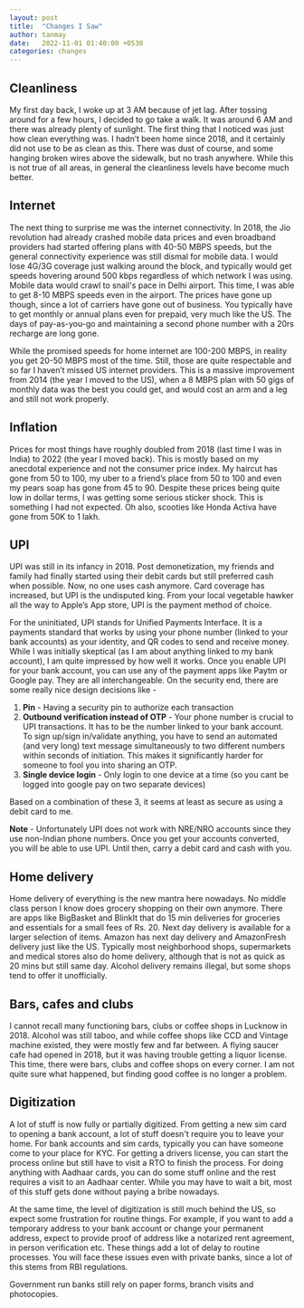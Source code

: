 ```yaml
---
layout: post
title:  "Changes I Saw"
author: tanmay
date:   2022-11-01 01:40:00 +0530
categories: changes
---
```


## Cleanliness 

My first day back, I woke up at 3 AM because of jet lag. After tossing around for a few hours, I decided to go take a walk. It was around 6 AM and there was already plenty of sunlight. The first thing that I noticed was just how clean everything was. I hadn’t been home since 2018, and it certainly did not use to be as clean as this. There was dust of course, and some hanging broken wires above the sidewalk, but no trash anywhere. While this is not true of all areas, in general the cleanliness levels have become much better. 

## Internet

The next thing to surprise me was the internet connectivity. In 2018, the Jio revolution had already crashed mobile data prices and even broadband providers had started offering plans with 40-50 MBPS speeds, but the general connectivity experience was still dismal for mobile data. I would lose 4G/3G coverage just walking around the block, and typically would get speeds hovering around 500 kbps regardless of which network I was using. Mobile data would crawl to snail's pace in Delhi airport. This time, I was able to get 8-10 MBPS speeds even in the airport. The prices have gone up though, since a lot of carriers have gone out of business. You typically have to get monthly or annual plans even for prepaid, very much like the US. The days of pay-as-you-go and maintaining a second phone number with a 20rs recharge are long gone.

While the promised speeds for home internet are 100-200 MBPS, in reality you get 20-50 MBPS most of the time. Still, those are quite respectable and so far I haven’t missed US internet providers. This is a massive improvement from 2014 (the year I moved to the US), when a 8 MBPS plan with 50 gigs of monthly data was the best you could get, and would cost an arm and a leg and still not work properly.

## Inflation

Prices for most things have roughly doubled from 2018 (last time I was in India) to 2022 (the year I moved back). This is mostly based on my anecdotal experience and not the consumer price index. My haircut has gone from 50 to 100, my uber to a friend’s place from 50 to 100 and even my pears soap has gone from 45 to 90. Despite these prices being quite low in dollar terms, I was getting some serious sticker shock. This is something I had not expected. Oh also, scooties like Honda Activa have gone from 50K to 1 lakh.

## UPI

UPI was still in its infancy in 2018. Post demonetization, my friends and family had finally started using their debit cards but still preferred cash when possible. Now, no one uses cash anymore. Card coverage has increased, but UPI is the undisputed king. From your local vegetable hawker all the way to Apple’s App store, UPI is the payment method of choice. 

For the uninitiated, UPI stands for Unified Payments Interface. It is a payments standard that works by using your phone number (linked to your bank accounts) as your identity, and QR codes to send and receive money. While I was initially skeptical (as I am about anything linked to my bank account), I am quite impressed by how well it works. Once you enable UPI for your bank account, you can use any of the payment apps like Paytm or Google pay. They are all interchangeable. On the security end, there are some really nice design decisions like - 

1. **Pin** - Having a security pin to authorize each transaction
2. **Outbound verification instead of OTP** - Your phone number is crucial to UPI transactions. It has to be the number linked to your bank account. To sign up/sign in/validate anything, you have to send an automated (and very long) text message simultaneously to two different numbers within seconds of initiation. This makes it significantly harder for someone to fool you into sharing an OTP.
3. **Single device login** - Only login to one device at a time (so you cant be logged into google pay on two separate devices)
	
Based on a combination of these 3, it seems at least as secure as using a debit card to me. 

**Note** - Unfortunately UPI does not work with NRE/NRO accounts since they use non-Indian phone numbers. Once you get your accounts converted, you will be able to use UPI. Until then, carry a debit card and cash with you.

## Home delivery

Home delivery of everything is the new mantra here nowadays. No middle class person I know does grocery shopping on their own anymore. There are apps like BigBasket and BlinkIt that do 15 min deliveries for groceries and essentials for a small fees of Rs. 20. Next day delivery is available for a larger selection of items. Amazon has next day delivery and AmazonFresh delivery just like the US. Typically most neighborhood shops, supermarkets and medical stores also do home delivery, although that is not as quick as 20 mins but still same day. Alcohol delivery remains illegal, but some shops tend to offer it unofficially. 

## Bars, cafes and clubs

I cannot recall many functioning bars, clubs or coffee shops in Lucknow in 2018. Alcohol was still taboo, and while coffee shops like CCD and Vintage machine existed, they were mostly few and far between. A flying saucer cafe had opened in 2018, but it was having trouble getting a liquor license.
This time, there were bars, clubs and coffee shops on every corner. I am not quite sure what happened, but finding good coffee is no longer a problem. 

## Digitization

A lot of stuff is now fully or partially digitized. From getting a new sim card to opening a bank account, a lot of stuff doesn't require you to leave your home. For bank accounts and sim cards, typically you can have someone come to your place for KYC. For getting a drivers license, you can start the process online but still have to visit a RTO to finish the process. For doing anything with Aadhaar cards, you can do some stuff online and the rest requires a visit to an Aadhaar center. While you may have to wait a bit, most of this stuff gets done without paying a bribe nowadays.

At the same time, the level of digitization is still much behind the US, so expect some frustration for routine things. For example, if you want to add a temporary address to your bank account or change your permanent address, expect to provide proof of address like a notarized rent agreement, in person verification etc. These things add a lot of delay to routine processes. You will face these issues even with private banks, since a lot of this stems from RBI regulations.

Government run banks still rely on paper forms, branch visits and photocopies.
